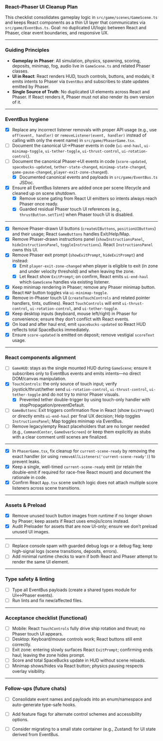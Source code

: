### React–Phaser UI Cleanup Plan

This checklist consolidates gameplay logic in `src/game/scenes/GameScene.ts` and keeps React components as a thin UI layer that communicates via `src/game/EventBus.ts`. Goal: no duplicated UI/logic between React and Phaser, clear event boundaries, and responsive UX.

--- 

### Guiding Principles
- **Gameplay in Phaser**: All simulation, physics, spawning, scoring, deposits, minimap, fog, audio live in `GameScene.ts` and related Phaser classes.
- **UI in React**: React renders HUD, touch controls, buttons, and modals; it emits intents to Phaser via `EventBus` and subscribes to state updates emitted by Phaser.
- **Single Source of Truth**: No duplicated UI elements across React and Phaser. If React renders it, Phaser must not also render its own version of it.

---

### EventBus hygiene
- [x] Replace any incorrect listener removals with proper API usage (e.g., use `off(event, handler)` or `removeListener(event, handler)` instead of calling with only the event name) in `src/game/PhaserGame.tsx`.
- [ ] Document the canonical UI→Phaser events in code (`ui-end-haul`, `ui-minimap-toggle`, `ui-tether-toggle`, `ui-thrust-control`, `ui-rotation-control`).
- [ ] Document the canonical Phaser→UI events in code (`score-updated`, `spacebucks-updated`, `tether-state-changed`, `minimap-state-changed`, `game-pause-changed`, `player-exit-zone-changed`).
  - [x] Documented canonical events and payloads in `src/game/EventBus.ts` JSDoc.
- [x] Ensure all EventBus listeners are added once per scene lifecycle and cleaned up on scene shutdown.
  - [x] Remove scene gating from React UI emitters so intents always reach Phaser once ready.
  - [x] Guarded residual Phaser touch UI references (e.g., `thrustButton.setTint`) when Phaser touch UI is disabled.

---

- [x] Remove Phaser-drawn UI buttons (`createUIButtons`, `positionUIButtons`) and their usage; React `GameButtons` handles Exit/Help/Map.
- [x] Remove Phaser-drawn instructions panel (`showInstructionsPanel`, `hideInstructionsPanel`, `toggleInstructions`). React `InstructionsPanel` owns this UI.
- [x] Remove Phaser exit prompt (`showExitPrompt`, `hideExitPrompt`) and instead:
  - [x] Emit `player-exit-zone-changed` when player is eligible to exit (in zone and under velocity threshold) and when leaving the zone.
  - [x] Let React show `ExitPrompt`; on confirm, React emits `ui-end-haul` which `GameScene` handles via existing listener.
- [x] Keep minimap rendering in Phaser; remove any Phaser minimap button. React `MAP` button toggles via `ui-minimap-toggle`.
- [x] Remove in-Phaser touch UI (`createTouchControls` and related pointer handlers, tints, outlines). React `TouchControls` will emit `ui-thrust-control`, `ui-rotation-control`, and `ui-tether-toggle`.
- [x] Keep desktop inputs (keyboard, mouse left/right) in Phaser for convenience; ensure they don’t conflict with React events.
- [x] On load and after haul end, emit `spacebucks-updated` so React HUD reflects total SpaceBucks immediately.
- [x] Ensure `score-updated` is emitted on deposit; remove vestigial `scoreText` usage.

---

### React components alignment
- [ ] `GameHUD`: stays as the single mounted HUD during `GameScene`; ensure it subscribes only to EventBus events and emits intents—no direct DOM/canvas manipulation.
- [x] `TouchControls`: the only source of touch input; verify joystick/thrust/tether send `ui-rotation-control`, `ui-thrust-control`, `ui-tether-toggle` and do not try to mirror Phaser visuals.
  - [x] Prevented tether double-trigger by using touch-only handler with stopPropagation/preventDefault.
- [ ] `GameButtons`: Exit triggers confirmation flow in React (show `ExitPrompt`) or directly emits `ui-end-haul` per final UX decision; Help toggles `InstructionsPanel`; Map toggles minimap via EventBus.
- [ ] Remove legacy/empty React placeholders that are no longer needed (e.g., `CommandCenter`, `GameOverScreen`) or keep them explicitly as stubs with a clear comment until scenes are finalized.

---

- [x] In `PhaserGame.tsx`, fix cleanup for `current-scene-ready` by removing the exact handler (or using `removeAllListeners('current-scene-ready')`) to prevent leaks.
- [x] Keep a single, well-timed `current-scene-ready` emit (or retain the double-emit if required for race-free React mount) and document the rationale in code.
- [x] Confirm React `App.tsx` scene switch logic does not attach multiple score listeners across scene transitions.

---

### Assets & Preload
- [x] Remove unused touch button images from runtime if no longer shown by Phaser; keep assets if React uses emojis/icons instead.
- [x] Audit Preloader for assets that are now UI-only; ensure we don’t preload unused UI images.

---

- [ ] Replace console spam with guarded debug logs or a debug flag; keep high-signal logs (scene transitions, deposits, errors).
- [ ] Add minimal runtime checks to warn if both React and Phaser attempt to render the same UI element.

---

### Type safety & linting
- [ ] Type all EventBus payloads (create a shared types module for UI↔Phaser events).
- [ ] Run lints and fix new/affected files.

---

### Acceptance checklist (functional)
- [ ] Mobile: React `TouchControls` fully drive ship rotation and thrust; no Phaser touch UI appears.
- [ ] Desktop: Keyboard/mouse controls work; React buttons still emit correctly.
- [ ] Exit zone: entering slowly surfaces React `ExitPrompt`; confirming ends haul; leaving the zone hides prompt.
- [ ] Score and total SpaceBucks update in HUD without scene reloads.
- [ ] Minimap shows/hides via React button; physics pausing respects overlay visibility.

---

### Follow-ups (future chats)
- [ ] Consolidate event names and payloads into an enum/namespace and auto-generate type-safe hooks.
- [ ] Add feature flags for alternate control schemes and accessibility options.
- [ ] Consider migrating to a small state container (e.g., Zustand) for UI state derived from EventBus.


